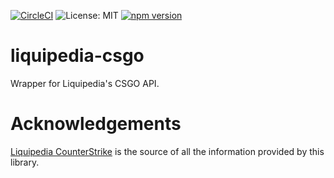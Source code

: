 [![CircleCI](https://circleci.com/gh/benyamin-noori/liquipedia-csgo/tree/master.svg?style=svg)](https://circleci.com/gh/benyamin-noori/liquipedia-csgo/tree/master)
![License: MIT](https://img.shields.io/badge/License-MIT-blue.svg)
[![npm version](https://badge.fury.io/js/liquipedia-csgo.svg)](https://badge.fury.io/js/liquipedia-csgo)


# liquipedia-csgo
Wrapper for Liquipedia's CSGO API. 


# Acknowledgements
[Liquipedia CounterStrike](https://liquipedia.net/counterstrike/) is the source of all the information provided by this library.